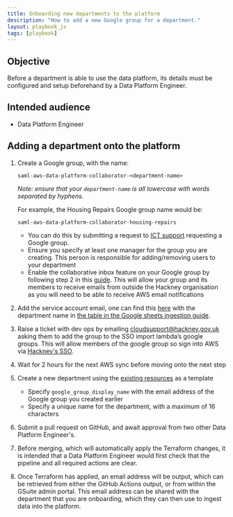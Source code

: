 ```yaml
---
title: Onboarding new departments to the platform
description: "How to add a new Google group for a department."
layout: playbook_js
tags: [playbook]
---
```


## Objective

Before a department is able to use the data platform, its details must be configured and setup beforehand by a Data Platform Engineer.

## Intended audience

- Data Platform Engineer

## Adding a department onto the platform

1. Create a Google group, with the name:

   ```
   saml-aws-data-platform-collaborator-<department-name>
   ```

   _Note: ensure that your `department-name` is all lowercase with words separated by hyphens._

   For example, the Housing Repairs Google group name would be:

   ```
   saml-aws-data-platform-collaborator-housing-repairs
   ```

   - You can do this by submitting a request to [ICT support](support.hackney.gov.uk) requesting a Google group.
   - Ensure you specify at least one manager for the group you are creating. This person is responsible for adding/removing
     users to your department
   - Enable the collaborative inbox feature on your Google group by following step 2 in this [guide][collaborative_inbox].
     This will allow your group and its members to receive emails from outside the Hackney organisation as you will need to be able to receive AWS email notifications
2. Add the service account email, one can find this [here][google-groups-service-accounts] with the department name in [the table in the Google sheets ingestion guide][google-sheets-ingestion].
3. Raise a ticket with dev ops by emailing cloudsupport@hackney.gov.uk asking them to add the group to the SSO import lambda’s google groups. This will allow members of the google group so sign into AWS via [Hackney's SSO](https://hackney.awsapps.com/start/#/).
4. Wait for 2 hours for the next AWS sync before moving onto the next step
5. Create a new department using the [existing resources][department.tf] as a template
   - Specify `google_group_display_name` with the email address of the Google group you created earlier
   - Specify a unique name for the department, with a maximum of 16 characters
6. Submit a pull request on GitHub, and await approval from two other Data Platform Engineer's.
7. Before merging, which will automatically apply the Terraform changes, it is intended that a Data Platform Engineer would first check that the pipeline and all required actions are clear.
8. Once Terraform has applied, an email address will be output, which can be retrieved from either the GitHub Actions output, or from within the GSuite admin portal. This email address can be shared with the department that you are onboarding, which they can then use to ingest data into the platform.

[department.tf]: https://github.com/LBHackney-IT/Data-Platform/blob/main/terraform/05-departments.tf
[ask_devops_slack]: https://hackit-lbh.slack.com/archives/C01FX9ERRSL
[collaborative_inbox]: https://support.google.com/a/users/answer/10375787?hl=en#:~:text=Step%202%3A%20Turn%20on%20Collaborative%20Inbox%20features
[google-groups-service-accounts]: https://console.cloud.google.com/projectselector2/iam-admin/serviceaccounts?supportedpurview=project
[google-sheets-ingestion]: ../ingesting-data/001-google-sheets-import.md#department-specific-information
